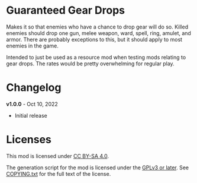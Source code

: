 Guaranteed Gear Drops
=====================

Makes it so that enemies who have a chance to drop gear will do so.
Killed enemies should drop one gun, melee weapon, ward, spell, ring,
amulet, and armor.  There are probably exceptions to this, but it
should apply to most enemies in the game.

Intended to just be used as a resource mod when testing mods relating
to gear drops.  The rates would be pretty overwhelming for regular play.

Changelog
=========

**v1.0.0** - Oct 10, 2022
 * Initial release
 
Licenses
========

This mod is licensed under [CC BY-SA 4.0](https://creativecommons.org/licenses/by-sa/4.0/).

The generation script for the mod is licensed under the
[GPLv3 or later](https://www.gnu.org/licenses/quick-guide-gplv3.html).
See [COPYING.txt](../../COPYING.txt) for the full text of the license.

